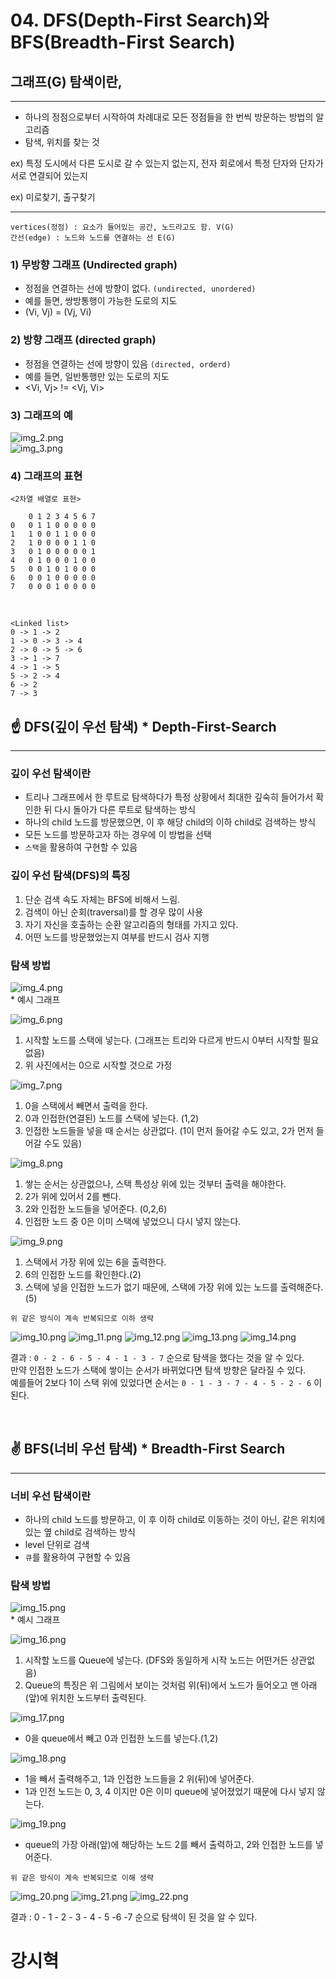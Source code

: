 # 04. DFS(Depth-First Search)와 BFS(Breadth-First Search)

## 그래프(G) 탐색이란,

---

* 하나의 정점으로부터 시작하여 차례대로 모든 정점들을 한 번씩 방문하는 방법의 알고리즘<br>
* 탐색, 위치를 찾는 것

ex) 특정 도시에서 다른 도시로 갈 수 있는지 없는지, 전자 회로에서 특정 단자와 단자가 서로 연결되어 있는지

ex) 미로찾기, 출구찾기

---

    vertices(정점) : 요소가 들어있는 공간, 노드라고도 함. V(G)
    간선(edge) : 노드와 노드를 연결하는 선 E(G)

### 1) 무방향 그래프 (Undirected graph) 

* 정점을 연결하는 선에 방향이 없다. `(undirected, unordered)`
* 예를 들면, 쌍방통행이 가능한 도로의 지도
* (Vi, Vj) = (Vj, Vi)

### 2) 방향 그래프 (directed graph)

* 정점을 연결하는 선에 방향이 있음 `(directed, orderd)`
* 예를 들면, 일반통행만 있는 도로의 지도
* <Vi, Vj> != <Vj, Vi>

### 3) 그래프의 예

![img_2.png](img/img_2.png) <br>
![img_3.png](img/img_3.png)

### 4) 그래프의 표현

    <2차열 배열로 표현>

        0 1 2 3 4 5 6 7
    0   0 1 1 0 0 0 0 0
    1   1 0 0 1 1 0 0 0
    2   1 0 0 0 0 1 1 0
    3   0 1 0 0 0 0 0 1
    4   0 1 0 0 0 1 0 0
    5   0 0 1 0 1 0 0 0
    6   0 0 1 0 0 0 0 0
    7   0 0 0 1 0 0 0 0

<br>

    <Linked list>
    0 -> 1 -> 2
    1 -> 0 -> 3 -> 4
    2 -> 0 -> 5 -> 6
    3 -> 1 -> 7
    4 -> 1 -> 5
    5 -> 2 -> 4
    6 -> 2
    7 -> 3

## ☝️ DFS(깊이 우선 탐색) * Depth-First-Search

---

### 깊이 우선 탐색이란

* 트리나 그래프에서 한 루트로 탐색하다가 특정 상황에서 최대한 깊숙히 들어가서 확인한 뒤 다시 돌아가 다른 루트로 탐색하는 방식
* 하나의 child 노드를 방문했으면, 이 후 해당 child의 이하 child로 검색하는 방식
* 모든 노드를 방문하고자 하는 경우에 이 방법을 선택
* `스택`을 활용하여 구현할 수 있음

### 깊이 우선 탐색(DFS)의 특징

1) 단순 검색 속도 자체는 BFS에 비해서 느림.
2) 검색이 아닌 순회(traversal)를 할 경우 많이 사용
3) 자기 자신을 호출하는 순환 알고리즘의 형태를 가지고 있다.
4) 어떤 노드를 방문했었는지 여부를 반드시 검사 지행

### 탐색 방법

![img_4.png](img/img_4.png) <br> * 예시 그래프


![img_6.png](img/img_6.png)

1) 시작할 노드를 스택에 넣는다. (그래프는 트리와 다르게 반드시 0부터 시작할 필요없음)
2) 위 사진에서는 0으로 시작할 것으로 가정

![img_7.png](img/img_7.png)

1) 0을 스택에서 빼면서 출력을 한다.
2) 0과 인접한(연결된) 노드를 스택에 넣는다. (1,2)
3) 인접한 노드들을 넣을 때 순서는 상관없다. (1이 먼저 들어갈 수도 있고, 2가 먼저 들어갈 수도 있음)

![img_8.png](img/img_8.png)

1) 쌓는 순서는 상관없으나, 스택 특성상 위에 있는 것부터 출력을 해야한다.
2) 2가 위에 있어서 2를 뺀다.
3) 2와 인접한 노드들을 넣어준다. (0,2,6)
4) 인접한 노드 중 0은 이미 스택에 넣었으니 다시 넣지 않는다.

![img_9.png](img/img_9.png)

1) 스택에서 가장 위에 있는 6을 출력한다.
2) 6의 인접한 노드를 확인한다.(2)
3) 스택에 넣을 인접한 노드가 없기 때문에, 스택에 가장 위에 있는 노드를 출력해준다. (5)

`위 같은 방식이 계속 반복되므로 이하 생략`

![img_10.png](img/img_10.png)
![img_11.png](img/img_11.png)
![img_12.png](img/img_12.png)
![img_13.png](img/img_13.png)
![img_14.png](img/img_14.png)

결과 : `0 - 2 - 6 - 5 - 4 - 1 - 3 - 7` 순으로 탐색을 했다는 것을 알 수 있다. <br>
만약 인접한 노드가 스택에 쌓이는 순서가 바뀌었다면 탐색 방향은 달라질 수 있다. <br>
예를들어 2보다 1이 스택 위에 있었다면 순서는 `0 - 1 - 3 - 7 - 4 - 5 - 2 - 6` 이 된다. <br>

<br>

## ✌ BFS(너비 우선 탐색) * Breadth-First Search

---

### 너비 우선 탐색이란

* 하나의 child 노드를 방문하고, 이 후 이하 child로 이동하는 것이 아닌, 같은 위치에 있는 옆 child로 검색하는 방식
* level 단위로 검색
* `큐`를 활용하여 구현할 수 있음

### 탐색 방법

![img_15.png](img/img_15.png)<br>* 예시 그래프

![img_16.png](img/img_16.png)

1) 시작할 노드를 Queue에 넣는다. (DFS와 동일하게 시작 노드는 어떤거든 상관없음)
2) Queue의 특징은 위 그림에서 보이는 것처럼 위(뒤)에서 노드가 들어오고 맨 아래(앞)에 위치한 노드부터 출력된다.

![img_17.png](img/img_17.png)

 * 0을 queue에서 빼고 0과 인접한 노드를 넣는다.(1,2)


![img_18.png](img/img_18.png)

 * 1을 빼서 출력해주고, 1과 인접한 노드들을 2 위(뒤)에 넣어준다.
 * 1과 인전 노드는 0, 3, 4 이지만 0은 이미 queue에 넣어졌었기 때문에 다시 넣지 않는다.

![img_19.png](img/img_19.png)

 * queue의 가장 아래(앞)에 해당하는 노드 2를 빼서 출력하고, 2와 인접한 노드를 넣어준다. 

`위 같은 방식이 계속 반복되므로 이해 생략`

![img_20.png](img/img_20.png)
![img_21.png](img/img_21.png)
![img_22.png](img/img_22.png)

결과 : 0 - 1 - 2 - 3 - 4 - 5 -6 -7 순으로 탐색이 된 것을 알 수 있다.

# 강시혁
